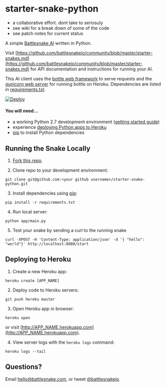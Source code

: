 # starter-snake-python

- a collaborative effort. dont take to seriosuly
- see wiki for a break down of some of the code
- see patch notes for current status










A simple [Battlesnake AI](http://battlesnake.io) written in Python. 

Visit [https://github.com/battlesnakeio/community/blob/master/starter-snakes.md](https://github.com/battlesnakeio/community/blob/master/starter-snakes.md) for API documentation and instructions for running your AI.

This AI client uses the [bottle web framework](http://bottlepy.org/docs/dev/index.html) to serve requests and the [gunicorn web server](http://gunicorn.org/) for running bottle on Heroku. Dependencies are listed in [requirements.txt](requirements.txt).

[![Deploy](https://www.herokucdn.com/deploy/button.png)](https://heroku.com/deploy)

#### You will need...

* a working Python 2.7 development environment ([getting started guide](http://hackercodex.com/guide/python-development-environment-on-mac-osx/))
* experience [deploying Python apps to Heroku](https://devcenter.heroku.com/articles/getting-started-with-python#introduction)
* [pip](https://pip.pypa.io/en/latest/installing.html) to install Python dependencies

## Running the Snake Locally

1) [Fork this repo](https://github.com/battlesnakeio/starter-snake-python/fork).

2) Clone repo to your development environment:
```
git clone git@github.com:<your github username>/starter-snake-python.git
```

3) Install dependencies using [pip](https://pip.pypa.io/en/latest/installing.html):
```
pip install -r requirements.txt
```

4) Run local server:
```
python app/main.py
```

5) Test your snake by sending a curl to the running snake
```
curl -XPOST -H 'Content-Type: application/json' -d '{ "hello": "world"}' http://localhost:8080/start
```

## Deploying to Heroku

1) Create a new Heroku app:
```
heroku create [APP_NAME]
```

2) Deploy code to Heroku servers:
```
git push heroku master
```

3) Open Heroku app in browser:
```
heroku open
```
or visit [http://APP_NAME.herokuapp.com](http://APP_NAME.herokuapp.com).

4) View server logs with the `heroku logs` command:
```
heroku logs --tail
```

## Questions?

Email [hello@battlesnake.com](mailto:hello@battlesnake.com), or tweet [@battlesnakeio](http://twitter.com/battlesnakeio).
